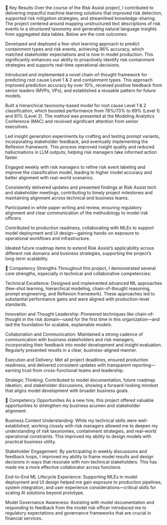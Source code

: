 🔹 Key Results
Over the course of the Risk Assist project, I contributed to delivering impactful machine learning solutions that improved risk detection, supported risk mitigation strategies, and streamlined knowledge-sharing. The project centered around mapping unstructured text descriptions of risk events to a structured taxonomy and generating natural language insights from aggregated data tables. Below are the core outcomes:

Developed and deployed a few-shot learning approach to predict containment types and risk events, achieving 96% accuracy, which matched stakeholder expectations and is now in model production. This significantly enhances our ability to proactively identify risk containment strategies and supports real-time operational decisions.

Introduced and implemented a novel chain-of-thought framework for predicting root cause Level 1 & 2 and containment types. This approach improved prediction accuracy by over 10%, received positive feedback from senior leaders (MVPs, VPs), and established a reusable pattern for future models.

Built a hierarchical taxonomy-based model for root cause Level 1 & 2 classification, which boosted performance from 78%/73% to 89% (Level 1) and 81% (Level 2). The method was presented at the Modeling Analytics Conference (MAC) and received significant attention from senior executives.

Led insight generation experiments by crafting and testing prompt variants, incorporating stakeholder feedback, and eventually implementing the Reflexion framework. This process improved insight quality and reduced hallucinations in LLM outputs, helping risk managers take informed action faster.

Engaged weekly with risk managers to refine risk event labeling and improve the classification model, leading to higher model accuracy and better alignment with real-world scenarios.

Consistently delivered updates and presented findings at Risk Assist tech and stakeholder meetings, contributing to timely project milestones and maintaining alignment across technical and business teams.

Participated in white paper writing and review, ensuring regulatory alignment and clear communication of the methodology to model risk officers.

Contributed to production readiness, collaborating with MLEs to support model deployment and UI design—gaining hands-on exposure to operational workflows and infrastructure.

Ideated future roadmap items to extend Risk Assist’s applicability across different risk domains and business strategies, supporting the project’s long-term scalability.

🔹 Competency Strengths
Throughout this project, I demonstrated several core strengths, especially in technical and collaborative competencies:

Technical Excellence: Designed and implemented advanced ML approaches (few-shot learning, hierarchical modeling, chain-of-thought reasoning, prompt engineering, and Reflexion framework). These approaches led to substantial performance gains and were aligned with production-level standards.

Innovation and Thought Leadership: Pioneered techniques like chain-of-thought in the risk domain—used for the first time in this organization—and laid the foundation for scalable, explainable models.

Collaboration and Communication: Maintained a strong cadence of communication with business stakeholders and risk managers, incorporating their feedback into model development and insight evaluation. Regularly presented results in a clear, business-aligned manner.

Execution and Delivery: Met all project deadlines, ensured production readiness, and delivered consistent updates with transparent reporting—earning trust from cross-functional teams and leadership.

Strategic Thinking: Contributed to model documentation, future roadmap ideation, and stakeholder discussions, showing a forward-looking mindset that aligns model development with broader business goals.

🔹 Competency Opportunities
As a new hire, this project offered valuable opportunities to strengthen my business acumen and stakeholder alignment:

Business Context Understanding: While my technical skills were well-established, working closely with risk managers allowed me to deepen my understanding of risk taxonomies, containment strategies, and real-world operational constraints. This improved my ability to design models with practical business utility.

Stakeholder Engagement: By participating in weekly discussions and feedback loops, I improved my ability to frame model results and design decisions in ways that resonate with non-technical stakeholders. This has made me a more effective collaborator across functions.

End-to-End ML Lifecycle Experience: Supporting MLEs in model deployment and UI design helped me gain exposure to production pipelines, system integration, and user experience considerations—critical skills for scaling AI solutions beyond prototype.

Model Governance Awareness: Assisting with model documentation and responding to feedback from the model risk officer introduced me to regulatory expectations and governance frameworks that are crucial in financial services.
